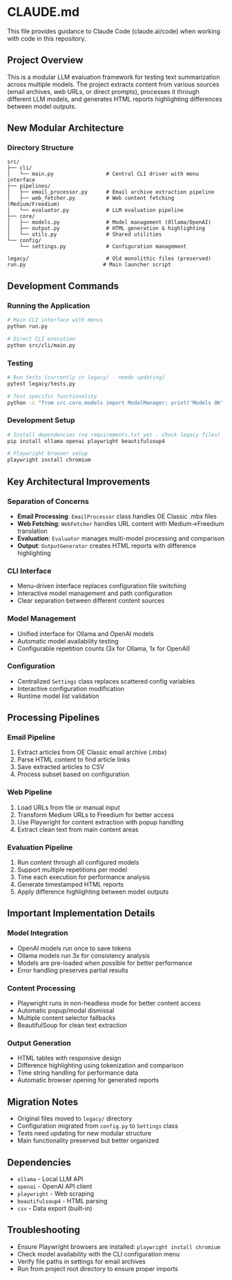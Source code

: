 # CLAUDE.md

This file provides guidance to Claude Code (claude.ai/code) when working with code in this repository.

## Project Overview
This is a modular LLM evaluation framework for testing text summarization across multiple models. The project extracts content from various sources (email archives, web URLs, or direct prompts), processes it through different LLM models, and generates HTML reports highlighting differences between model outputs.

## New Modular Architecture

### Directory Structure
```
src/
├── cli/
│   └── main.py                 # Central CLI driver with menu interface
├── pipelines/
│   ├── email_processor.py      # Email archive extraction pipeline
│   ├── web_fetcher.py          # Web content fetching (Medium/Freedium)
│   └── evaluator.py            # LLM evaluation pipeline
├── core/
│   ├── models.py               # Model management (Ollama/OpenAI)
│   ├── output.py               # HTML generation & highlighting
│   └── utils.py                # Shared utilities
└── config/
    └── settings.py             # Configuration management

legacy/                         # Old monolithic files (preserved)
run.py                         # Main launcher script
```

## Development Commands

### Running the Application
```bash
# Main CLI interface with menus
python run.py

# Direct CLI execution
python src/cli/main.py
```

### Testing
```bash
# Run tests (currently in legacy/ - needs updating)
pytest legacy/tests.py

# Test specific functionality
python -c "from src.core.models import ModelManager; print('Models OK')"
```

### Development Setup
```bash
# Install dependencies (no requirements.txt yet - check legacy files)
pip install ollama openai playwright beautifulsoup4

# Playwright browser setup
playwright install chromium
```

## Key Architectural Improvements

### Separation of Concerns
- **Email Processing**: `EmailProcessor` class handles OE Classic .mbx files
- **Web Fetching**: `WebFetcher` handles URL content with Medium→Freedium translation
- **Evaluation**: `Evaluator` manages multi-model processing and comparison
- **Output**: `OutputGenerator` creates HTML reports with difference highlighting

### CLI Interface
- Menu-driven interface replaces configuration file switching
- Interactive model management and path configuration
- Clear separation between different content sources

### Model Management
- Unified interface for Ollama and OpenAI models
- Automatic model availability testing
- Configurable repetition counts (3x for Ollama, 1x for OpenAI)

### Configuration
- Centralized `Settings` class replaces scattered config variables
- Interactive configuration modification
- Runtime model list validation

## Processing Pipelines

### Email Pipeline
1. Extract articles from OE Classic email archive (.mbx)
2. Parse HTML content to find article links
3. Save extracted articles to CSV
4. Process subset based on configuration

### Web Pipeline
1. Load URLs from file or manual input
2. Transform Medium URLs to Freedium for better access
3. Use Playwright for content extraction with popup handling
4. Extract clean text from main content areas

### Evaluation Pipeline
1. Run content through all configured models
2. Support multiple repetitions per model
3. Time each execution for performance analysis
4. Generate timestamped HTML reports
5. Apply difference highlighting between model outputs

## Important Implementation Details

### Model Integration
- OpenAI models run once to save tokens
- Ollama models run 3x for consistency analysis
- Models are pre-loaded when possible for better performance
- Error handling preserves partial results

### Content Processing
- Playwright runs in non-headless mode for better content access
- Automatic popup/modal dismissal
- Multiple content selector fallbacks
- BeautifulSoup for clean text extraction

### Output Generation
- HTML tables with responsive design
- Difference highlighting using tokenization and comparison
- Time string handling for performance data
- Automatic browser opening for generated reports

## Migration Notes
- Original files moved to `legacy/` directory
- Configuration migrated from `config.py` to `Settings` class
- Tests need updating for new modular structure
- Main functionality preserved but better organized

## Dependencies
- `ollama` - Local LLM API
- `openai` - OpenAI API client
- `playwright` - Web scraping
- `beautifulsoup4` - HTML parsing
- `csv` - Data export (built-in)

## Troubleshooting
- Ensure Playwright browsers are installed: `playwright install chromium`
- Check model availability with the CLI configuration menu
- Verify file paths in settings for email archives
- Run from project root directory to ensure proper imports
